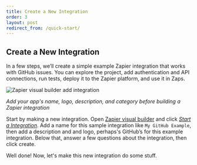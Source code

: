 ```yaml
---
title: Create a New Integration
order: 3
layout: post
redirect_from: /quick-start/
---
```


## Create a New Integration

In a few steps, we’ll create a simple example Zapier integration that works with GitHub issues. You can explore the project, add authentication and API connections, run tests, deploy it to the Zapier platform, and use it in Zaps.

![Zapier visual builder add integration](https://cdn.zapier.com/storage/photos/8e5c58e33571cecab478d5c7930128d5.png)

_Add your app's name, logo, description, and category before building a Zapier integration_

Start by making a new integration. Open [Zapier visual builder](https://zapier.com/app/developer/) and click _[Start a Integration](https://zapier.com/app/developer/app/new)_. Add a name for this sample integration like `My GitHub Example`, then add a description and and logo, perhaps's GitHub’s for this example integration. Below that, answer a few questions about the integration, then click create.

Well done! Now, let's make this new integration do some stuff.